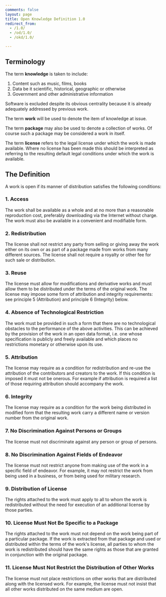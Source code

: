 ```yaml
---
comments: false
layout: page
title: Open Knowledge Definition 1.0
redirect_from:
  - /1.0/
  - /od/1.0/
  - /okd/1.0/

---
```


Terminology 
-----------

The term **knowledge** is taken to include:

1.  Content such as music, films, books
2.  Data be it scientific, historical, geographic or otherwise
3.  Government and other administrative information

Software is excluded despite its obvious centrality because it is
already adequately addressed by previous work.

The term **work** will be used to denote the item of knowledge at issue.

The term **package** may also be used to denote a collection of works.
Of course such a package may be considered a work in itself.

The term **license** refers to the legal license under which the work is
made available. Where no license has been made this should be
interpreted as referring to the resulting default legal conditions under
which the work is available.

The Definition 
--------------

A work is open if its manner of distribution satisfies the following
conditions:

### 1. Access 

The work shall be available as a whole and at no more than a reasonable
reproduction cost, preferably downloading via the Internet without
charge. The work must also be available in a convenient and modifiable
form.

### 2. Redistribution 

The license shall not restrict any party from selling or giving away the
work either on its own or as part of a package made from works from many
different sources. The license shall not require a royalty or other fee
for such sale or distribution.

### 3. Reuse 

The license must allow for modifications and derivative works and must
allow them to be distributed under the terms of the original work. The
license may impose some form of attribution and integrity requirements:
see principle 5 (Attribution) and principle 6 (Integrity) below.

### 4. Absence of Technological Restriction 

The work must be provided in such a form that there are no technological
obstacles to the performance of the above activities. This can be
achieved by the provision of the work in an open data format, i.e. one
whose specification is publicly and freely available and which places no
restrictions monetary or otherwise upon its use.

### 5. Attribution 

The license may require as a condition for redistribution and re-use the
attribution of the contributors and creators to the work. If this
condition is imposed it must not be onerous. For example if attribution
is required a list of those requiring attribution should accompany the
work.

### 6. Integrity 

The license may require as a condition for the work being distributed in
modified form that the resulting work carry a different name or version
number from the original work.

### 7. No Discrimination Against Persons or Groups 

The license must not discriminate against any person or group of
persons.

### 8. No Discrimination Against Fields of Endeavor 

The license must not restrict anyone from making use of the work in a
specific field of endeavor. For example, it may not restrict the work
from being used in a business, or from being used for military research.

### 9. Distribution of License 

The rights attached to the work must apply to all to whom the work is
redistributed without the need for execution of an additional license by
those parties.

### 10. License Must Not Be Specific to a Package 

The rights attached to the work must not depend on the work being part
of a particular package. If the work is extracted from that package and
used or distributed within the terms of the work's license, all parties
to whom the work is redistributed should have the same rights as those
that are granted in conjunction with the original package.

### 11. License Must Not Restrict the Distribution of Other Works 

The license must not place restrictions on other works that are
distributed along with the licensed work. For example, the license must
not insist that all other works distributed on the same medium are open.
